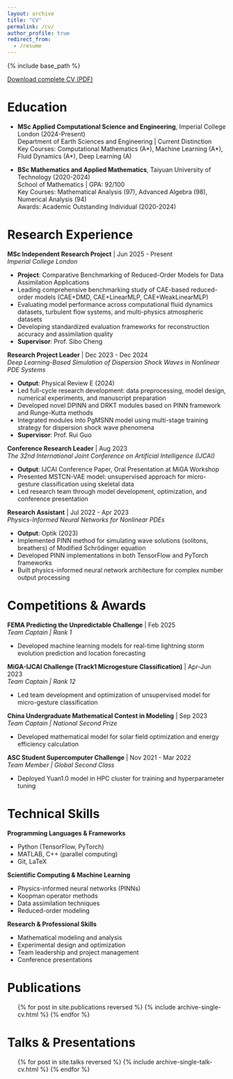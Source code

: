 ```yaml
---
layout: archive
title: "CV"
permalink: /cv/
author_profile: true
redirect_from:
  - /resume
---
```


{% include base_path %}

[Download complete CV (PDF)](/files/CV.pdf)

Education
======
* **MSc Applied Computational Science and Engineering**, Imperial College London (2024-Present)  
  Department of Earth Sciences and Engineering | Current Distinction  
  Key Courses: Computational Mathematics (A*), Machine Learning (A*), Fluid Dynamics (A*), Deep Learning (A)

* **BSc Mathematics and Applied Mathematics**, Taiyuan University of Technology (2020-2024)  
  School of Mathematics | GPA: 92/100  
  Key Courses: Mathematical Analysis (97), Advanced Algebra (98), Numerical Analysis (94)  
  Awards: Academic Outstanding Individual (2020-2024)

Research Experience
======

**MSc Independent Research Project** | Jun 2025 - Present  
*Imperial College London*  
- **Project**: Comparative Benchmarking of Reduced-Order Models for Data Assimilation Applications
- Leading comprehensive benchmarking study of CAE-based reduced-order models (CAE+DMD, CAE+LinearMLP, CAE+WeakLinearMLP)
- Evaluating model performance across computational fluid dynamics datasets, turbulent flow systems, and multi-physics atmospheric datasets
- Developing standardized evaluation frameworks for reconstruction accuracy and assimilation quality
- **Supervisor**: Prof. Sibo Cheng

**Research Project Leader** | Dec 2023 - Dec 2024  
*Deep Learning-Based Simulation of Dispersion Shock Waves in Nonlinear PDE Systems*  
- **Output**: Physical Review E (2024)
- Led full-cycle research development: data preprocessing, model design, numerical experiments, and manuscript preparation
- Developed novel DPINN and DRKT modules based on PINN framework and Runge-Kutta methods
- Integrated modules into PgMSNN model using multi-stage training strategy for dispersion shock wave phenomena
- **Supervisor**: Prof. Rui Guo

**Conference Research Leader** | Aug 2023  
*The 32nd International Joint Conference on Artificial Intelligence (IJCAI)*  
- **Output**: IJCAI Conference Paper, Oral Presentation at MiGA Workshop
- Presented MSTCN-VAE model: unsupervised approach for micro-gesture classification using skeletal data
- Led research team through model development, optimization, and conference presentation

**Research Assistant** | Jul 2022 - Apr 2023  
*Physics-Informed Neural Networks for Nonlinear PDEs*  
- **Output**: Optik (2023)
- Implemented PINN method for simulating wave solutions (solitons, breathers) of Modified Schrödinger equation
- Developed PINN implementations in both TensorFlow and PyTorch frameworks
- Built physics-informed neural network architecture for complex number output processing

Competitions & Awards
======

**FEMA Predicting the Unpredictable Challenge** | Feb 2025  
*Team Captain | Rank 1*  
- Developed machine learning models for real-time lightning storm evolution prediction and location forecasting

**MiGA-IJCAI Challenge (Track1 Microgesture Classification)** | Apr-Jun 2023  
*Team Captain | Rank 12*  
- Led team development and optimization of unsupervised model for micro-gesture classification

**China Undergraduate Mathematical Contest in Modeling** | Sep 2023  
*Team Captain | National Second Prize*  
- Developed mathematical model for solar field optimization and energy efficiency calculation

**ASC Student Supercomputer Challenge** | Nov 2021 - Mar 2022  
*Team Member | Global Second Class*  
- Deployed Yuan1.0 model in HPC cluster for training and hyperparameter tuning

Technical Skills
======

**Programming Languages & Frameworks**
- Python (TensorFlow, PyTorch)
- MATLAB, C++ (parallel computing)
- Git, LaTeX

**Scientific Computing & Machine Learning**
- Physics-informed neural networks (PINNs)
- Koopman operator methods
- Data assimilation techniques
- Reduced-order modeling

**Research & Professional Skills**
- Mathematical modeling and analysis
- Experimental design and optimization
- Team leadership and project management
- Conference presentations

Publications
======
  <ul>{% for post in site.publications reversed %}
    {% include archive-single-cv.html %}
  {% endfor %}</ul>
  
Talks & Presentations
======
  <ul>{% for post in site.talks reversed %}
    {% include archive-single-talk-cv.html  %}
  {% endfor %}</ul>